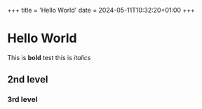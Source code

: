 +++
title = 'Hello World'
date = 2024-05-11T10:32:20+01:00
+++

# Hello World

This is **bold** test this is *italics*

## 2nd level

### 3rd level